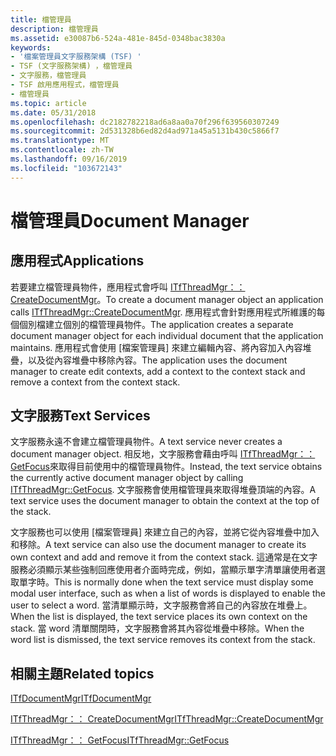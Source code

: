 ```yaml
---
title: 檔管理員
description: 檔管理員
ms.assetid: e30087b6-524a-481e-845d-0348bac3830a
keywords:
- '檔案管理員文字服務架構 (TSF) '
- TSF (文字服務架構) ，檔管理員
- 文字服務，檔管理員
- TSF 啟用應用程式，檔管理員
- 檔管理員
ms.topic: article
ms.date: 05/31/2018
ms.openlocfilehash: dc2182782218ad6a8aa0a70f296f639560307249
ms.sourcegitcommit: 2d531328b6ed82d4ad971a45a5131b430c5866f7
ms.translationtype: MT
ms.contentlocale: zh-TW
ms.lasthandoff: 09/16/2019
ms.locfileid: "103672143"
---
```

# <a name="document-manager"></a><span data-ttu-id="38582-108">檔管理員</span><span class="sxs-lookup"><span data-stu-id="38582-108">Document Manager</span></span>

## <a name="applications"></a><span data-ttu-id="38582-109">應用程式</span><span class="sxs-lookup"><span data-stu-id="38582-109">Applications</span></span>

<span data-ttu-id="38582-110">若要建立檔管理員物件，應用程式會呼叫 [ITfThreadMgr：： CreateDocumentMgr](/windows/desktop/api/Msctf/nf-msctf-itfthreadmgr-createdocumentmgr)。</span><span class="sxs-lookup"><span data-stu-id="38582-110">To create a document manager object an application calls [ITfThreadMgr::CreateDocumentMgr](/windows/desktop/api/Msctf/nf-msctf-itfthreadmgr-createdocumentmgr).</span></span> <span data-ttu-id="38582-111">應用程式會針對應用程式所維護的每個個別檔建立個別的檔管理員物件。</span><span class="sxs-lookup"><span data-stu-id="38582-111">The application creates a separate document manager object for each individual document that the application maintains.</span></span> <span data-ttu-id="38582-112">應用程式會使用 [檔案管理員] 來建立編輯內容、將內容加入內容堆疊，以及從內容堆疊中移除內容。</span><span class="sxs-lookup"><span data-stu-id="38582-112">The application uses the document manager to create edit contexts, add a context to the context stack and remove a context from the context stack.</span></span>

## <a name="text-services"></a><span data-ttu-id="38582-113">文字服務</span><span class="sxs-lookup"><span data-stu-id="38582-113">Text Services</span></span>

<span data-ttu-id="38582-114">文字服務永遠不會建立檔管理員物件。</span><span class="sxs-lookup"><span data-stu-id="38582-114">A text service never creates a document manager object.</span></span> <span data-ttu-id="38582-115">相反地，文字服務會藉由呼叫 [ITfThreadMgr：： GetFocus](/windows/desktop/api/Msctf/nf-msctf-itfthreadmgr-getfocus)來取得目前使用中的檔管理員物件。</span><span class="sxs-lookup"><span data-stu-id="38582-115">Instead, the text service obtains the currently active document manager object by calling [ITfThreadMgr::GetFocus](/windows/desktop/api/Msctf/nf-msctf-itfthreadmgr-getfocus).</span></span> <span data-ttu-id="38582-116">文字服務會使用檔管理員來取得堆疊頂端的內容。</span><span class="sxs-lookup"><span data-stu-id="38582-116">A text service uses the document manager to obtain the context at the top of the stack.</span></span>

<span data-ttu-id="38582-117">文字服務也可以使用 [檔案管理員] 來建立自己的內容，並將它從內容堆疊中加入和移除。</span><span class="sxs-lookup"><span data-stu-id="38582-117">A text service can also use the document manager to create its own context and add and remove it from the context stack.</span></span> <span data-ttu-id="38582-118">這通常是在文字服務必須顯示某些強制回應使用者介面時完成，例如，當顯示單字清單讓使用者選取單字時。</span><span class="sxs-lookup"><span data-stu-id="38582-118">This is normally done when the text service must display some modal user interface, such as when a list of words is displayed to enable the user to select a word.</span></span> <span data-ttu-id="38582-119">當清單顯示時，文字服務會將自己的內容放在堆疊上。</span><span class="sxs-lookup"><span data-stu-id="38582-119">When the list is displayed, the text service places its own context on the stack.</span></span> <span data-ttu-id="38582-120">當 word 清單關閉時，文字服務會將其內容從堆疊中移除。</span><span class="sxs-lookup"><span data-stu-id="38582-120">When the word list is dismissed, the text service removes its context from the stack.</span></span>

## <a name="related-topics"></a><span data-ttu-id="38582-121">相關主題</span><span class="sxs-lookup"><span data-stu-id="38582-121">Related topics</span></span>

<dl> <dt>

[<span data-ttu-id="38582-122">ITfDocumentMgr</span><span class="sxs-lookup"><span data-stu-id="38582-122">ITfDocumentMgr</span></span>](/windows/desktop/api/Msctf/nn-msctf-itfdocumentmgr)
</dt> <dt>

[<span data-ttu-id="38582-123">ITfThreadMgr：： CreateDocumentMgr</span><span class="sxs-lookup"><span data-stu-id="38582-123">ITfThreadMgr::CreateDocumentMgr</span></span>](/windows/desktop/api/Msctf/nf-msctf-itfthreadmgr-createdocumentmgr)
</dt> <dt>

[<span data-ttu-id="38582-124">ITfThreadMgr：： GetFocus</span><span class="sxs-lookup"><span data-stu-id="38582-124">ITfThreadMgr::GetFocus</span></span>](/windows/desktop/api/Msctf/nf-msctf-itfthreadmgr-getfocus)
</dt> </dl>

 

 




